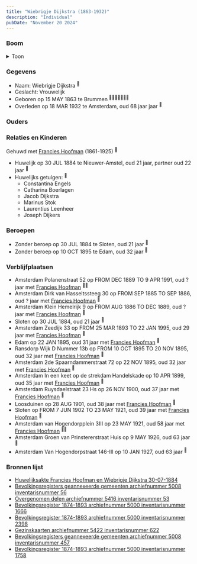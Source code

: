 ```yaml
---
title: "Wiebrigje Dijkstra (1863-1932)"
description: "Individual"
pubDate: "November 20 2024"
---
```


### Boom
<details><summary>Toon</summary>

![test](https://www.plantuml.com/plantuml/svg/XT9RQy8m50VmztoAWpxiIR3MpWiYMcTtOMDZECQU96sEDJONILAaYDzzKRlDlMnl8Jd_Stu9cLX7ZIkb8BRWQaiDbP3IhCYDBXMRQQ4DE4ELzKUe75bpXf1namayhr5kNGKIPOh6dhUiGuFQLLia5rqpGQs5FG60M1k6Ph7cMQ7Gsj58Kgx6OmZ9WP0hU3cDieIS8urtZgdX-GRXXcyAwpaDe1Rks-sWruNlT3E9v-4yz2FsAuw27M0qJ6bQBLFjdC3X6888dgOV4FIlGuXDAIMgYrfRb48igMBBp6XhK-rjnr3VXruX68GTcChZtHYLHsYjI_phP1mjt6czabHzsTgT4A0v3vCeYVymHV0yMnn90TmQIilT_wBUEJBeHBz0jMSqt25ZNEM-Ccp3mzkZxzxldbY9PqKzQ0gUhrs5GkYTfnr8_PIjLbr1Ql_F1fcWOlwRV080)
</details>

### Gegevens
- Naam: Wiebrigje Dijkstra <sup><a href="../s00248/" style="text-decoration:none" title="Overgenomen delen archiefnummer 5416 inventarisnummer 53">:link:</a></sup>
- Geslacht: Vrouwelijk
- Geboren op 15 MAY 1863 te Brummen <sup><a href="../s00248/" style="text-decoration:none" title="Overgenomen delen archiefnummer 5416 inventarisnummer 53">:link:</a><a href="../s00251/" style="text-decoration:none" title="Huwelijksakte Francies Hoofman en Wiebrigje Dijkstra 30-07-1884 ">:link:</a><a href="../s00304/" style="text-decoration:none" title="Bevolkingsregisters geannexeerde gemeenten archiefnummer 5008 inventarisnummer 56">:link:</a><a href="../s00310/" style="text-decoration:none" title="Bevolkingsregister 1874-1893 archiefnummer 5000 inventarisnummer 2398">:link:</a><a href="../s00312/" style="text-decoration:none" title="Gezinskaarten archiefnummer 5422 inventarisnummer 622">:link:</a><a href="../s00313/" style="text-decoration:none" title="Bevolkingsregisters geannexeerde gemeenten archiefnummer 5008 inventarisnummer 457">:link:</a><a href="../s00314/" style="text-decoration:none" title="Bevolkingsregister 1874-1893 archiefnummer 5000 inventarisnummer 1758">:link:</a></sup>
- Overleden op 18 MAR 1932 te Amsterdam, oud 68 jaar jaar <sup><a href="../s00312/" style="text-decoration:none" title="Gezinskaarten archiefnummer 5422 inventarisnummer 622">:link:</a></sup>

### Ouders

### Relaties en Kinderen

Gehuwd met [Francies Hoofman](../i00023/) (1861-1925) <sup><a href="../s00251/" style="text-decoration:none" title="Huwelijksakte Francies Hoofman en Wiebrigje Dijkstra 30-07-1884 ">:link:</a></sup>
- Huwelijk op 30 JUL 1884 te Nieuwer-Amstel, oud 21 jaar, partner oud 22 jaar <sup><a href="../s00251/" style="text-decoration:none" title="Huwelijksakte Francies Hoofman en Wiebrigje Dijkstra 30-07-1884 ">:link:</a></sup>
- Huwelijks getuigen:  <sup><a href="../s00251/" style="text-decoration:none" title="Huwelijksakte Francies Hoofman en Wiebrigje Dijkstra 30-07-1884 ">:link:</a></sup>
  - Constantina Engels
  - Catharina Boerlagen
  - Jacob Dijkstra
  - Marinus Stok
  - Laurentius Leenheer
  - Joseph Dijkers

### Beroepen
- Zonder beroep op 30 JUL 1884 te Sloten, oud 21 jaar <sup><a href="../s00251/" style="text-decoration:none" title="Huwelijksakte Francies Hoofman en Wiebrigje Dijkstra 30-07-1884 ">:link:</a></sup>
- Zonder beroep op 10 OCT 1895 te Edam, oud 32 jaar <sup><a href="../s00313/" style="text-decoration:none" title="Bevolkingsregisters geannexeerde gemeenten archiefnummer 5008 inventarisnummer 457">:link:</a></sup>

### Verblijfplaatsen
- Amsterdam Polanenstraat 52 op FROM DEC 1889 TO 9 APR 1991, oud ? jaar met [Francies Hoofman](../i00023/) <sup><a href="../s00248/" style="text-decoration:none" title="Overgenomen delen archiefnummer 5416 inventarisnummer 53">:link:</a><a href="../s00310/" style="text-decoration:none" title="Bevolkingsregister 1874-1893 archiefnummer 5000 inventarisnummer 2398">:link:</a></sup>
- Amsterdam Dirk van Hasseltssteeg 30 op FROM SEP 1885 TO SEP 1886, oud ? jaar met [Francies Hoofman](../i00023/) <sup><a href="../s00309/" style="text-decoration:none" title="Bevolkingsregister 1874-1893 archiefnummer 5000 inventarisnummer 1666">:link:</a></sup>
- Amsterdam Klein Hemelrijk 9 op FROM AUG 1886 TO DEC 1889, oud ? jaar met [Francies Hoofman](../i00023/) <sup><a href="../s00312/" style="text-decoration:none" title="Gezinskaarten archiefnummer 5422 inventarisnummer 622">:link:</a></sup>
- Sloten  op 30 JUL 1884, oud 21 jaar  <sup><a href="../s00251/" style="text-decoration:none" title="Huwelijksakte Francies Hoofman en Wiebrigje Dijkstra 30-07-1884 ">:link:</a></sup>
- Amsterdam Zeedijk 33 op FROM 25 MAR 1893 TO 22 JAN 1995, oud 29 jaar met [Francies Hoofman](../i00023/) <sup><a href="../s00248/" style="text-decoration:none" title="Overgenomen delen archiefnummer 5416 inventarisnummer 53">:link:</a></sup>
- Edam  op 22 JAN 1895, oud 31 jaar met [Francies Hoofman](../i00023/) <sup><a href="../s00248/" style="text-decoration:none" title="Overgenomen delen archiefnummer 5416 inventarisnummer 53">:link:</a></sup>
- Ransdorp Wijk D Nummer 13b op FROM 10 OCT 1895 TO 20 NOV 1895, oud 32 jaar met [Francies Hoofman](../i00023/) <sup><a href="../s00313/" style="text-decoration:none" title="Bevolkingsregisters geannexeerde gemeenten archiefnummer 5008 inventarisnummer 457">:link:</a></sup>
- Amsterdam 2de Spaarndammerstraat 72 op 22 NOV 1895, oud 32 jaar met [Francies Hoofman](../i00023/) <sup><a href="../s00248/" style="text-decoration:none" title="Overgenomen delen archiefnummer 5416 inventarisnummer 53">:link:</a></sup>
- Amsterdam In een keet op de strekdam Handelskade op 10 APR 1899, oud 35 jaar met [Francies Hoofman](../i00023/) <sup><a href="../s00248/" style="text-decoration:none" title="Overgenomen delen archiefnummer 5416 inventarisnummer 53">:link:</a></sup>
- Amsterdam Ruysdaelstraat 23 Hs op 26 NOV 1900, oud 37 jaar met [Francies Hoofman](../i00023/) <sup><a href="../s00248/" style="text-decoration:none" title="Overgenomen delen archiefnummer 5416 inventarisnummer 53">:link:</a></sup>
- Loosduinen  op 28 AUG 1901, oud 38 jaar met [Francies Hoofman](../i00023/) <sup><a href="../s00248/" style="text-decoration:none" title="Overgenomen delen archiefnummer 5416 inventarisnummer 53">:link:</a></sup>
- Sloten  op FROM 7 JUN 1902 TO 23 MAY 1921, oud 39 jaar met [Francies Hoofman](../i00023/) <sup><a href="../s00304/" style="text-decoration:none" title="Bevolkingsregisters geannexeerde gemeenten archiefnummer 5008 inventarisnummer 56">:link:</a></sup>
- Amsterdam van Hogendorpplein 3III op 23 MAY 1921, oud 58 jaar met [Francies Hoofman](../i00023/) <sup><a href="../s00304/" style="text-decoration:none" title="Bevolkingsregisters geannexeerde gemeenten archiefnummer 5008 inventarisnummer 56">:link:</a><a href="../s00312/" style="text-decoration:none" title="Gezinskaarten archiefnummer 5422 inventarisnummer 622">:link:</a></sup>
- Amsterdam Groen van Prinstererstraat Huis op 9 MAY 1926, oud 63 jaar  <sup><a href="../s00312/" style="text-decoration:none" title="Gezinskaarten archiefnummer 5422 inventarisnummer 622">:link:</a></sup>
- Amsterdam Van Hogendorpstraat 146-III op 10 JAN 1927, oud 63 jaar  <sup><a href="../s00312/" style="text-decoration:none" title="Gezinskaarten archiefnummer 5422 inventarisnummer 622">:link:</a></sup>

### Bronnen lijst
- [Huwelijksakte Francies Hoofman en Wiebrigje Dijkstra 30-07-1884 ](../s00251/)
- [Bevolkingsregisters geannexeerde gemeenten archiefnummer 5008 inventarisnummer 56](../s00304/)
- [Overgenomen delen archiefnummer 5416 inventarisnummer 53](../s00248/)
- [Bevolkingsregister 1874-1893 archiefnummer 5000 inventarisnummer 1666](../s00309/)
- [Bevolkingsregister 1874-1893 archiefnummer 5000 inventarisnummer 2398](../s00310/)
- [Gezinskaarten archiefnummer 5422 inventarisnummer 622](../s00312/)
- [Bevolkingsregisters geannexeerde gemeenten archiefnummer 5008 inventarisnummer 457](../s00313/)
- [Bevolkingsregister 1874-1893 archiefnummer 5000 inventarisnummer 1758](../s00314/)